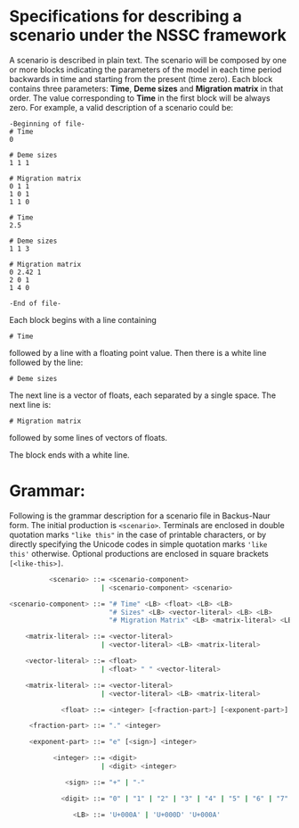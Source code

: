 # Specifications for describing a scenario under the NSSC framework

A scenario is described in plain text. The scenario will be composed by one or more blocks indicating the parameters of the model in each time period backwards in time and starting from the present (time zero). Each block contains three parameters: **Time**, **Deme sizes** and **Migration matrix** in that order. The value corresponding to **Time** in the first block will be always zero. For example, a valid description of a scenario could be:

```
-Beginning of file-
# Time
0

# Deme sizes
1 1 1

# Migration matrix
0 1 1
1 0 1
1 1 0

# Time
2.5

# Deme sizes
1 1 3

# Migration matrix
0 2.42 1
2 0 1
1 4 0

-End of file-
```

  

Each block begins with a line containing

  

```
# Time
```

followed by a line with a floating point value. Then there is a white line followed by the line:

```
# Deme sizes
```

The next line is a vector of floats, each separated by a single space. The next line is:

```
# Migration matrix
```

followed by some lines of vectors of floats.

The block ends with a white line.
 

# Grammar:
Following is the grammar description for a scenario file in Backus-Naur form. The initial production is ```<scenario>```. Terminals are enclosed in double quotation marks ```"like this"``` in the case of printable characters, or by directly specifying the Unicode codes in simple quotation marks ```'like this'``` otherwise. Optional productions are enclosed in square brackets ```[<like-this>]```. 

```bash
          <scenario> ::= <scenario-component> 
                       | <scenario-component> <scenario>

<scenario-component> ::= "# Time" <LB> <float> <LB> <LB>
                         "# Sizes" <LB> <vector-literal> <LB> <LB>
                         "# Migration Matrix" <LB> <matrix-literal> <LB> <LB>

    <matrix-literal> ::= <vector-literal> 
                       | <vector-literal> <LB> <matrix-literal>

    <vector-literal> ::= <float> 
                       | <float> " " <vector-literal>

    <matrix-literal> ::= <vector-literal> 
                       | <vector-literal> <LB> <matrix-literal>

             <float> ::= <integer> [<fraction-part>] [<exponent-part>]

     <fraction-part> ::= "." <integer>

     <exponent-part> ::= "e" [<sign>] <integer>

           <integer> ::= <digit> 
                       | <digit> <integer>

              <sign> ::= "+" | "-"

             <digit> ::= "0" | "1" | "2" | "3" | "4" | "5" | "6" | "7" | "8" | "9" 

                <LB> ::= 'U+000A' | 'U+000D' 'U+000A'
```
